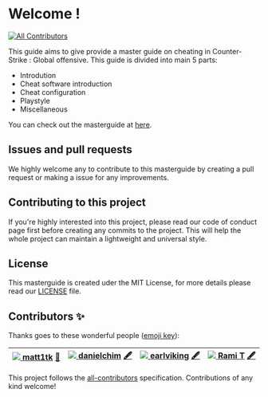 # Welcome !

[![All Contributors](https://img.shields.io/badge/all_contributors-4-orange.svg?style=flat-square)](./#contributors-)

This guide aims to give provide a master guide on cheating in Counter-Strike : Global offensive. This guide is divided into main 5 parts:

* Introdution
* Cheat software introduction
* Cheat configuration
* Playstyle
* Miscellaneous

You can check out the masterguide at [here](https://matt12945.gitbook.io/csgo-subreddit/).

## Issues and pull requests

We highly welcome any to contribute to this masterguide by creating a pull request or making a issue for any improvements.

## Contributing to this project

If you're highly interested into this project, please read our code of conduct page first before creating any commits to the project. This will help the whole project can maintain a lightweight and universal style.

## License

This masterguide is created uder the MIT License, for more details please read our [LICENSE](https://github.com/csgohacks/master-guide/blob/master/LICENSE) file.

## Contributors ✨

Thanks goes to these wonderful people \([emoji key](https://allcontributors.org/docs/en/emoji-key)\):

| [![](https://avatars0.githubusercontent.com/u/54869024?v=4) **matt1tk**](https://github.com/matt1tk) [📆](./#projectManagement-matt1tk) | [![](https://avatars1.githubusercontent.com/u/12156547?v=4) **danielchim**](https://github.com/danielchim) [🖋](./#content-danielchim) | [![](https://avatars2.githubusercontent.com/u/61621750?v=4) **earlviking**](https://github.com/earlviking) [🖋](./#content-earlviking) | [![](https://avatars0.githubusercontent.com/u/59576343?v=4) **Rami T**](https://github.com/r9119) [🖋](./#content-r9119) |
| :--- | :--- | :--- | :--- |


This project follows the [all-contributors](https://github.com/all-contributors/all-contributors) specification. Contributions of any kind welcome!

